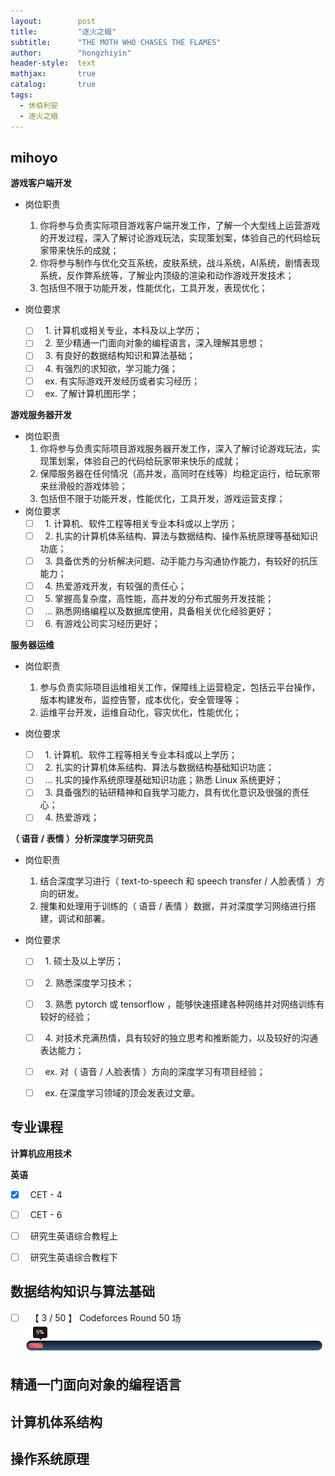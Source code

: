 ```yaml
---
layout:        post
title:         "逐火之蛾"
subtitle:      "THE MOTH WHO CHASES THE FLAMES"
author:        "hongzhiyin"
header-style:  text
mathjax:       true
catalog:       true
tags:
  - 休伯利安
  - 逐火之蛾 
---
```




## mihoyo

**游戏客户端开发**

- 岗位职责
  1. 你将参与负责实际项目游戏客户端开发工作，了解一个大型线上运营游戏的开发过程，深入了解讨论游戏玩法，实现策划案，体验自己的代码给玩家带来快乐的成就；
  2. 你将参与制作与优化交互系统，皮肤系统，战斗系统，AI系统，剧情表现系统，反作弊系统等，了解业内顶级的渲染和动作游戏开发技术；
  3. 包括但不限于功能开发，性能优化，工具开发，表现优化；

- 岗位要求
  - [ ] &nbsp; 1. 计算机或相关专业，本科及以上学历；
  - [ ] &nbsp; 2. 至少精通一门面向对象的编程语言，深入理解其思想；
  - [ ] &nbsp; 3. 有良好的数据结构知识和算法基础；
  - [ ] &nbsp; 4. 有强烈的求知欲，学习能力强；
  - [ ] &nbsp; ex. 有实际游戏开发经历或者实习经历；
  - [ ] &nbsp; ex. 了解计算机图形学；

**游戏服务器开发**

- 岗位职责
  1. 你将参与负责实际项目游戏服务器开发工作，深入了解讨论游戏玩法，实现策划案，体验自己的代码给玩家带来快乐的成就；
  2. 保障服务器在任何情况（高并发，高同时在线等）均稳定运行，给玩家带来丝滑般的游戏体验；
  3. 包括但不限于功能开发，性能优化，工具开发，游戏运营支撑；
- 岗位要求
  - [ ] &nbsp; 1. 计算机、软件工程等相关专业本科或以上学历；
  - [ ] &nbsp; 2. 扎实的计算机体系结构、算法与数据结构、操作系统原理等基础知识功底； 
  - [ ] &nbsp; 3. 具备优秀的分析解决问题、动手能力与沟通协作能力，有较好的抗压能力；
  - [ ] &nbsp; 4. 热爱游戏开发，有较强的责任心；
  - [ ] &nbsp; 5. 掌握高复杂度，高性能，高并发的分布式服务开发技能；
  - [ ] &nbsp; ... 熟悉网络编程以及数据库使用，具备相关优化经验更好；
  - [ ] &nbsp; 6. 有游戏公司实习经历更好；

**服务器运维**

- 岗位职责
  1. 参与负责实际项目运维相关工作，保障线上运营稳定，包括云平台操作，版本构建发布，监控告警，成本优化，安全管理等；
  2. 运维平台开发，运维自动化，容灾优化，性能优化；

- 岗位要求
  - [ ] &nbsp; 1. 计算机、软件工程等相关专业本科或以上学历；
  - [ ] &nbsp; 2. 扎实的计算机体系结构、算法与数据结构基础知识功底；
  - [ ] &nbsp; ... 扎实的操作系统原理基础知识功底；熟悉 Linux 系统更好；
  - [ ] &nbsp; 3. 具备强烈的钻研精神和自我学习能力，具有优化意识及很强的责任心；
  - [ ] &nbsp; 4. 热爱游戏；

**（ 语音 / 表情 ）分析深度学习研究员**

- 岗位职责
  1. 结合深度学习进行（ text-to-speech 和 speech transfer / 人脸表情 ）方向的研发。 
  2. 搜集和处理用于训练的（ 语音 / 表情 ）数据，并对深度学习网络进行搭建，调试和部署。

- 岗位要求
  - [ ] &nbsp; 1. 硕士及以上学历；
  - [ ] &nbsp; 2. 熟悉深度学习技术；
  - [ ] &nbsp; 3. 熟悉 pytorch 或 tensorflow ，能够快速搭建各种网络并对网络训练有较好的经验；
  - [ ] &nbsp; 4. 对技术充满热情，具有较好的独立思考和推断能力，以及较好的沟通表达能力；
  - [ ] &nbsp; ex. 对（ 语音 / 人脸表情 ）方向的深度学习有项目经验；
  - [ ] &nbsp; ex. 在深度学习领域的顶会发表过文章。



## 专业课程

**计算机应用技术**



**英语**


- [x] &nbsp; CET - 4
- [ ] &nbsp; CET - 6
- [ ] &nbsp; 研究生英语综合教程上
- [ ] &nbsp; 研究生英语综合教程下



## 数据结构知识与算法基础

- [ ] &nbsp; 【 3 / 50 】 Codeforces Round 50 场 ![](/img/process/process-05.png)



## 精通一门面向对象的编程语言



## 计算机体系结构



## 操作系统原理